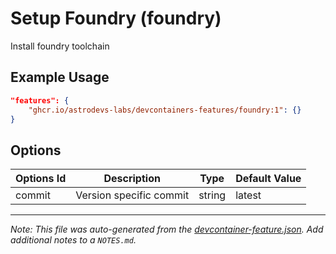 
# Setup Foundry (foundry)

Install foundry toolchain

## Example Usage

```json
"features": {
    "ghcr.io/astrodevs-labs/devcontainers-features/foundry:1": {}
}
```

## Options

| Options Id | Description | Type | Default Value |
|-----|-----|-----|-----|
| commit | Version specific commit | string | latest |



---

_Note: This file was auto-generated from the [devcontainer-feature.json](https://github.com/astrodevs-labs/devcontainers-features/blob/main/src/foundry/devcontainer-feature.json).  Add additional notes to a `NOTES.md`._
